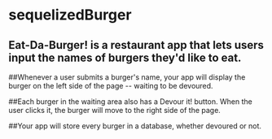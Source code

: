 # sequelizedBurger

## Eat-Da-Burger! is a restaurant app that lets users input the names of burgers they'd like to eat.

##Whenever a user submits a burger's name, your app will display the burger on the left side of the page -- waiting to be devoured.

##Each burger in the waiting area also has a Devour it! button. When the user clicks it, the burger will move to the right side of the page.

##Your app will store every burger in a database, whether devoured or not.
